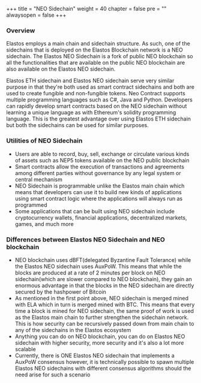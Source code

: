 +++
title = "NEO Sidechain"
weight = 40
chapter = false
pre = ""
alwaysopen = false
+++

### Overview
Elastos employs a main chain and sidechain structure. As such, one of the sidechains that is deployed on the Elastos Blockchain network is a NEO sidechain. The Elastos NEO Sidechain is a fork of public NEO blockchain so all the functionalities that are available on the public NEO blockchain are also available on the Elastos NEO sidechain. 

Elastos ETH sidechain and Elastos NEO sidechain serve very similar purpose in that they're both used as smart contract sidechains and both are used to create fungible and non-fungible tokens. Neo Contract supports multiple programming languages such as C#, Java and Python. Developers can rapidly develop smart contracts based on the NEO sidechain without learning a unique language as with Ethereum's solidity programming language. This is the greatest advantage over using Elastos ETH sidechain but both the sidechains can be used for similar purposes.

### Utilities of NEO Sidechain
- Users are able to record, buy, sell, exchange or circulate various kinds of assets such as NEP5 tokens available on the NEO public blockchain
- Smart contracts allow the execution of transactions and agreements among different parties without governance by any legal system or central mechanism
- NEO Sidechain is programmable unlike the Elastos main chain which means that developers can use it to build new kinds of applications using smart contract logic where the applications will always run as programmed
- Some applications that can be built using NEO sidechain include cryptocurrency wallets, financial applications, decentralized markets, games, and much more

### Differences between Elastos NEO Sidechain and NEO blockchain
- NEO blockchain uses dBFT(delegated Byzantine Fault Tolerance) while the Elastos NEO sidechain uses AuxPoW. This means that while the blocks are produced at a rate of 2 minutes per block on NEO sidechain(which are slower compared to NEO blockchain), they gain an enormous advantage in that the blocks in the NEO sidechain are directly secured by the hashpower of Bitcoin
- As mentioned in the first point above, NEO sidechain is merged mined with ELA which in turn is merged mined with BTC. This means that every time a block is mined for NEO sidechain, the same proof of work is used as the Elastos main chain to further strengthen the sidechain network. This is how security can be recursively passed down from main chain to any of the sidechains in the Elastos ecosystem
- Anything you can do on NEO blockchain, you can do on Elastos NEO sidechain with higher security, more security and it's also a lot more scalable
- Currently, there is ONE Elastos NEO sidechain that implements a AuxPoW consensus however, it is technically possible to spawn multiple Elastos NEO sidechains with different consensus algorithms should the need arise for such a scenario